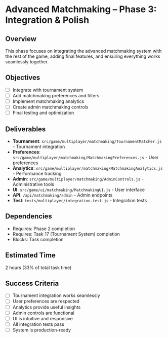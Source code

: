 # Advanced Matchmaking – Phase 3: Integration & Polish

## Overview
This phase focuses on integrating the advanced matchmaking system with the rest of the game, adding final features, and ensuring everything works seamlessly together.

## Objectives
- [ ] Integrate with tournament system
- [ ] Add matchmaking preferences and filters
- [ ] Implement matchmaking analytics
- [ ] Create admin matchmaking controls
- [ ] Final testing and optimization

## Deliverables
- **Tournament**: `src/game/multiplayer/matchmaking/TournamentMatcher.js` - Tournament integration
- **Preferences**: `src/game/multiplayer/matchmaking/MatchmakingPreferences.js` - User preferences
- **Analytics**: `src/game/multiplayer/matchmaking/MatchmakingAnalytics.js` - Performance tracking
- **Admin**: `src/game/multiplayer/matchmaking/AdminControls.js` - Administrative tools
- **UI**: `src/game/ui/matchmaking/MatchmakingUI.js` - User interface
- **API**: `/api/matchmaking/admin` - Admin endpoints
- **Test**: `tests/multiplayer/integration.test.js` - Integration tests

## Dependencies
- Requires: Phase 2 completion
- Requires: Task 17 (Tournament System) completion
- Blocks: Task completion

## Estimated Time
2 hours (33% of total task time)

## Success Criteria
- [ ] Tournament integration works seamlessly
- [ ] User preferences are respected
- [ ] Analytics provide useful insights
- [ ] Admin controls are functional
- [ ] UI is intuitive and responsive
- [ ] All integration tests pass
- [ ] System is production-ready 